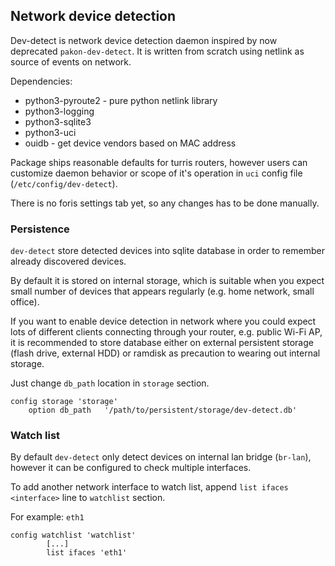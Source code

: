 ## Network device detection

Dev-detect is network device detection daemon inspired by now deprecated `pakon-dev-detect`. It is written from scratch using netlink as source of events on network.

Dependencies:
* python3-pyroute2 - pure python netlink library
* python3-logging
* python3-sqlite3
* python3-uci
* ouidb - get device vendors based on MAC address

Package ships reasonable defaults for turris routers, however users can customize daemon behavior or scope of it's operation in `uci` config file (`/etc/config/dev-detect`).

There is no foris settings tab yet, so any changes has to be done manually.

### Persistence

`dev-detect` store detected devices into sqlite database in order to remember already discovered devices.

By default it is stored on internal storage, which is suitable when you expect small number of devices that appears regularly (e.g. home network, small office). 

If you want to enable device detection in network where you could expect lots of different clients connecting through your router, e.g. public Wi-Fi AP, it is recommended to store database either on external persistent storage (flash drive, external HDD) or ramdisk as precaution to wearing out internal storage.

Just change `db_path` location in `storage` section.

```
config storage 'storage'
    option db_path   '/path/to/persistent/storage/dev-detect.db'
```

### Watch list

By default `dev-detect` only detect devices on internal lan bridge (`br-lan`), however it can be configured to check multiple interfaces.

To add another network interface to watch list, append `list ifaces <interface>` line to `watchlist` section.


For example: `eth1`
```
config watchlist 'watchlist'
        [...]
        list ifaces 'eth1'
```
